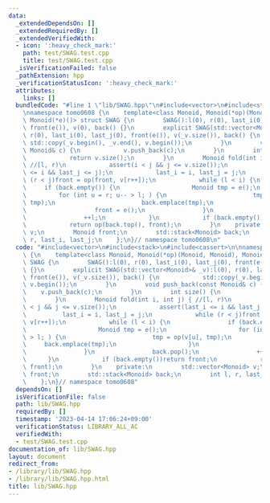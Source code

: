 ```yaml
---
data:
  _extendedDependsOn: []
  _extendedRequiredBy: []
  _extendedVerifiedWith:
  - icon: ':heavy_check_mark:'
    path: test/SWAG.test.cpp
    title: test/SWAG.test.cpp
  _isVerificationFailed: false
  _pathExtension: hpp
  _verificationStatusIcon: ':heavy_check_mark:'
  attributes:
    links: []
  bundledCode: "#line 1 \"lib/SWAG.hpp\"\n#include<vector>\n#include<stack>\n#include<cassert>\n\
    \nnamespace tomo0608 {\n    template<class Monoid, Monoid(*op)(Monoid, Monoid),\
    \ Monoid(*e)()> struct SWAG {\n        SWAG():l(0), r(0), last_i(0), last_j(0),\
    \ front(e()), v(0), back() {}\n        explicit SWAG(std::vector<Monoid>& _v):l(0),\
    \ r(0), last_i(0), last_j(0), front(e()), v(_v.size()), back() {\n           \
    \ std::copy(_v.begin(), _v.end(), v.begin());\n        }\n        void push_back(const\
    \ Monoid& c) {\n            v.push_back(c);\n        }\n        int size() {\n\
    \            return v.size();\n        }\n        Monoid fold(int i, int j) {\
    \ //[l, r)\n            assert(i < j && j <= v.size());\n            assert(last_i\
    \ <= i && last_j <= j);\n            last_i = i, last_j = j;\n            while\
    \ (r < j)front = op(front, v[r++]);\n            while (l < i) {\n           \
    \     if (back.empty()) {\n                    Monoid tmp = e();\n           \
    \         for (int u = r; u-- > l; ) {\n                        tmp = op(v[u],\
    \ tmp);\n                        back.emplace(tmp);\n                    }\n \
    \                   front = e();\n                }\n                back.pop();\n\
    \                ++l;\n            }\n            if (back.empty())return front;\n\
    \            return op(back.top(), front);\n        }\n    private:\n        std::vector<Monoid>\
    \ v;\n        Monoid front;\n        std::stack<Monoid> back;\n        int l,\
    \ r, last_i, last_j;\n    };\n}// namespace tomo0608\n"
  code: "#include<vector>\n#include<stack>\n#include<cassert>\n\nnamespace tomo0608\
    \ {\n    template<class Monoid, Monoid(*op)(Monoid, Monoid), Monoid(*e)()> struct\
    \ SWAG {\n        SWAG():l(0), r(0), last_i(0), last_j(0), front(e()), v(0), back()\
    \ {}\n        explicit SWAG(std::vector<Monoid>& _v):l(0), r(0), last_i(0), last_j(0),\
    \ front(e()), v(_v.size()), back() {\n            std::copy(_v.begin(), _v.end(),\
    \ v.begin());\n        }\n        void push_back(const Monoid& c) {\n        \
    \    v.push_back(c);\n        }\n        int size() {\n            return v.size();\n\
    \        }\n        Monoid fold(int i, int j) { //[l, r)\n            assert(i\
    \ < j && j <= v.size());\n            assert(last_i <= i && last_j <= j);\n  \
    \          last_i = i, last_j = j;\n            while (r < j)front = op(front,\
    \ v[r++]);\n            while (l < i) {\n                if (back.empty()) {\n\
    \                    Monoid tmp = e();\n                    for (int u = r; u--\
    \ > l; ) {\n                        tmp = op(v[u], tmp);\n                   \
    \     back.emplace(tmp);\n                    }\n                    front = e();\n\
    \                }\n                back.pop();\n                ++l;\n      \
    \      }\n            if (back.empty())return front;\n            return op(back.top(),\
    \ front);\n        }\n    private:\n        std::vector<Monoid> v;\n        Monoid\
    \ front;\n        std::stack<Monoid> back;\n        int l, r, last_i, last_j;\n\
    \    };\n}// namespace tomo0608"
  dependsOn: []
  isVerificationFile: false
  path: lib/SWAG.hpp
  requiredBy: []
  timestamp: '2023-04-14 17:06:24+09:00'
  verificationStatus: LIBRARY_ALL_AC
  verifiedWith:
  - test/SWAG.test.cpp
documentation_of: lib/SWAG.hpp
layout: document
redirect_from:
- /library/lib/SWAG.hpp
- /library/lib/SWAG.hpp.html
title: lib/SWAG.hpp
---
```

